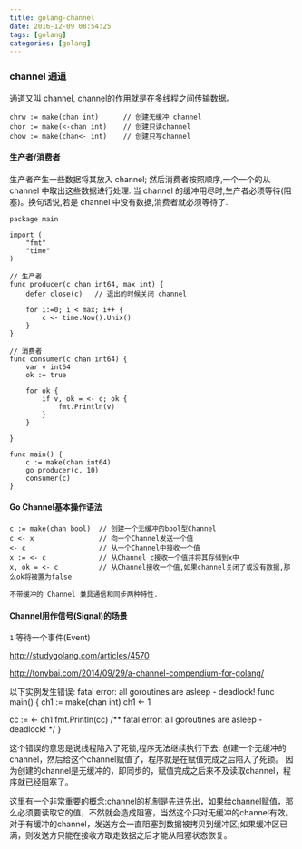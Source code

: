 ```yaml
---
title: golang-channel
date: 2016-12-09 08:54:25
tags: [golang]
categories: [golang]
---
```



### channel 通道

  通道又叫 channel, channel的作用就是在多线程之间传输数据。
  
    chrw := make(chan int)      // 创建无缓冲 channel
    chor := make(<-chan int)    // 创建只读channel
    chow := make(chan<- int)    // 创建只写channel

#### 生产者/消费者

  生产者产生一些数据将其放入 channel;
  然后消费者按照顺序,一个一个的从 channel 中取出这些数据进行处理.
  当 channel 的缓冲用尽时,生产者必须等待(阻塞)。换句话说,若是 channel 中没有数据,消费者就必须等待了.

    package main
    
    import (
        "fmt"
        "time"
    )
    
    // 生产者
    func producer(c chan int64, max int) {
        defer close(c)   // 退出的时候关闭 channel
    
        for i:=0; i < max; i++ {
            c <- time.Now().Unix()
        }
    }
    
    // 消费者
    func consumer(c chan int64) {
        var v int64
        ok := true
    
        for ok {
            if v, ok = <- c; ok {
                fmt.Println(v)
            }
        }
    
    }
    
    func main() {
        c := make(chan int64)
        go producer(c, 10)
        consumer(c)
    }


#### Go Channel基本操作语法

    c := make(chan bool)  // 创建一个无缓冲的bool型Channel 
    c <- x                // 向一个Channel发送一个值
    <- c                  // 从一个Channel中接收一个值
    x := <- c             // 从Channel c接收一个值并将其存储到x中
    x, ok = <- c          // 从Channel接收一个值,如果channel关闭了或没有数据,那么ok将被置为false
    
    不带缓冲的 Channel 兼具通信和同步两种特性.


#### Channel用作信号(Signal)的场景

  `1` 等待一个事件(Event)


   http://studygolang.com/articles/4570
   
   http://tonybai.com/2014/09/29/a-channel-compendium-for-golang/




以下实例发生错误: fatal error: all goroutines are asleep - deadlock!
func main() {
   ch1 := make(chan int)
   ch1 <- 1

   cc := <- ch1
   fmt.Println(cc)
   /** fatal error: all goroutines are asleep - deadlock! */
}

这个错误的意思是说线程陷入了死锁,程序无法继续执行下去:
创建一个无缓冲的channel，然后给这个channel赋值了，程序就是在赋值完成之后陷入了死锁。
因为创建的channel是无缓冲的，即同步的，赋值完成之后来不及读取channel，程序就已经阻塞了。

这里有一个非常重要的概念:channel的机制是先进先出，如果给channel赋值，那么必须要读取它的值，不然就会造成阻塞，当然这个只对无缓冲的channel有效。
对于有缓冲的channel，发送方会一直阻塞到数据被拷贝到缓冲区;如果缓冲区已满，则发送方只能在接收方取走数据之后才能从阻塞状态恢复。